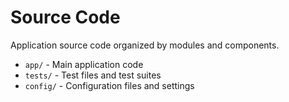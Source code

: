 # Source Code

Application source code organized by modules and components.

- `app/` - Main application code
- `tests/` - Test files and test suites
- `config/` - Configuration files and settings